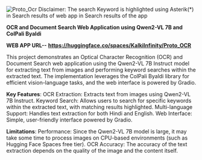 
![Proto_Ocr](https://github.com/user-attachments/assets/76371036-8cb4-4909-a3e1-164fec6b410f)
Disclaimer: The search Keyword is highlighted using Asterik(*) in Search results of web app in Search results of the app

**OCR and Document Search Web Application using Qwen2-VL 7B and ColPali Byaldi**

**WEB APP URL--**  **https://huggingface.co/spaces/KalkiInfinity/Proto_OCR**

This project demonstrates an Optical Character Recognition (OCR) and Document Search web application using the Qwen2-VL 7B Instruct model for extracting text from images and performing keyword searches within the extracted text. The implementation leverages the ColPali Byaldi library for efficient vision-language tasks, and the web interface is powered by Gradio.

**Key Features**:
OCR Extraction: Extracts text from images using Qwen2-VL 7B Instruct.
Keyword Search: Allows users to search for specific keywords within the extracted text, with matching results highlighted.
Multi-language Support: Handles text extraction for both Hindi and English.
Web Interface: Simple, user-friendly interface powered by Gradio.

**Limitations**:
Performance: Since the Qwen2-VL 7B model is large, it may take some time to process images on CPU-based environments (such as Hugging Face Spaces free tier).
OCR Accuracy: The accuracy of the text extraction depends on the quality of the image and the content itself.




